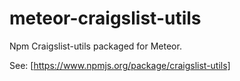 meteor-craigslist-utils
=======================

Npm Craigslist-utils packaged for Meteor. 

See: [https://www.npmjs.org/package/craigslist-utils]